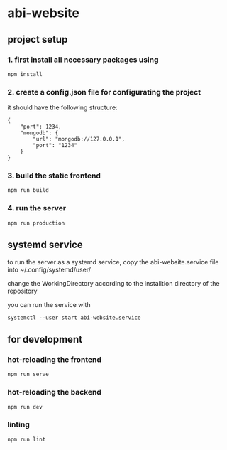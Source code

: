 # abi-website

## project setup
### 1. first install all necessary packages using
```
npm install
```
### 2. create a config.json file for configurating the project
it should have the following structure:
```
{
	"port": 1234,
	"mongodb": {
		"url": "mongodb://127.0.0.1",
		"port": "1234"
	}
}
```
### 3. build the static frontend
```
npm run build
```
### 4. run the server
```
npm run production
```

## systemd service
to run the server as a systemd service,
copy the abi-website.service file into ~/.config/systemd/user/

change the WorkingDirectory according to the installtion directory
of the repository

you can run the service with
```
systemctl --user start abi-website.service
```

## for development
### hot-reloading the frontend
```
npm run serve
```

### hot-reloading the backend
```
npm run dev
```

### linting
```
npm run lint
```
